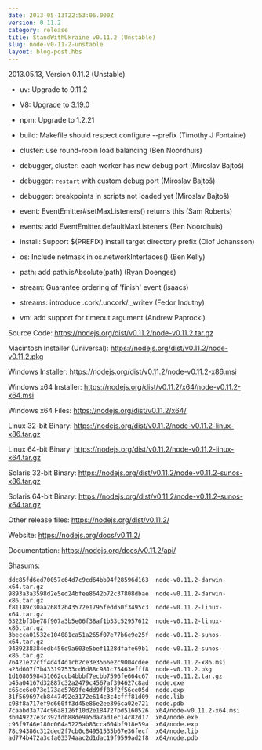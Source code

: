 ```yaml
---
date: 2013-05-13T22:53:06.000Z
version: 0.11.2
category: release
title: StandWithUkraine v0.11.2 (Unstable)
slug: node-v0-11-2-unstable
layout: blog-post.hbs
---
```


2013.05.13, Version 0.11.2 (Unstable)

* uv: Upgrade to 0.11.2

* V8: Upgrade to 3.19.0

* npm: Upgrade to 1.2.21

* build: Makefile should respect configure --prefix (Timothy J Fontaine)

* cluster: use round-robin load balancing (Ben Noordhuis)

* debugger, cluster: each worker has new debug port (Miroslav Bajtoš)

* debugger: `restart` with custom debug port (Miroslav Bajtoš)

* debugger: breakpoints in scripts not loaded yet (Miroslav Bajtoš)

* event: EventEmitter#setMaxListeners() returns this (Sam Roberts)

* events: add EventEmitter.defaultMaxListeners (Ben Noordhuis)

* install: Support $(PREFIX) install target directory prefix (Olof Johansson)

* os: Include netmask in os.networkInterfaces() (Ben Kelly)

* path: add path.isAbsolute(path) (Ryan Doenges)

* stream: Guarantee ordering of 'finish' event (isaacs)

* streams: introduce .cork/.uncork/._writev (Fedor Indutny)

* vm: add support for timeout argument (Andrew Paprocki)

Source Code: https://nodejs.org/dist/v0.11.2/node-v0.11.2.tar.gz

Macintosh Installer (Universal): https://nodejs.org/dist/v0.11.2/node-v0.11.2.pkg

Windows Installer: https://nodejs.org/dist/v0.11.2/node-v0.11.2-x86.msi

Windows x64 Installer: https://nodejs.org/dist/v0.11.2/x64/node-v0.11.2-x64.msi

Windows x64 Files: https://nodejs.org/dist/v0.11.2/x64/

Linux 32-bit Binary: https://nodejs.org/dist/v0.11.2/node-v0.11.2-linux-x86.tar.gz

Linux 64-bit Binary: https://nodejs.org/dist/v0.11.2/node-v0.11.2-linux-x64.tar.gz

Solaris 32-bit Binary: https://nodejs.org/dist/v0.11.2/node-v0.11.2-sunos-x86.tar.gz

Solaris 64-bit Binary: https://nodejs.org/dist/v0.11.2/node-v0.11.2-sunos-x64.tar.gz

Other release files: https://nodejs.org/dist/v0.11.2/

Website: https://nodejs.org/docs/v0.11.2/

Documentation: https://nodejs.org/docs/v0.11.2/api/

Shasums:

```
ddc85fd6ed70057c64d7c9cd64bb94f28596d163  node-v0.11.2-darwin-x64.tar.gz
9893a3a3598d2e5ed24bfee8642b72c37808dbae  node-v0.11.2-darwin-x86.tar.gz
f81189c30aa268f2b43572e1795fedd50f3495c3  node-v0.11.2-linux-x64.tar.gz
6322bf3be78f907a3b5e06f38af1b33c52957612  node-v0.11.2-linux-x86.tar.gz
3becca01532e104081ca51a265f07e77b6e9e25f  node-v0.11.2-sunos-x64.tar.gz
9489238384edb456d9a603e5bef1128dfafe69b1  node-v0.11.2-sunos-x86.tar.gz
76421e22cff4d4f4d1cb2ce3e3566e2c9004cdee  node-v0.11.2-x86.msi
a23d607f7b433197533cd6d88c981c75463efff8  node-v0.11.2.pkg
1d1080598431062ccb4bbbf7ecbb7596fe664c67  node-v0.11.2.tar.gz
b45a04167d32887c32a2479c4567af394627c8ad  node.exe
c65ce6e073e173ae5769fe4dd9ff83f2f56ce05d  node.exp
31f569697cb8447492e3172e614c3c4cfff81d09  node.lib
c98f8a717ef9d660ff3d45e86e2ee396ca02e721  node.pdb
7caabd3a774c96a8126f10d2e184727bd5160526  x64/node-v0.11.2-x64.msi
3b049227e3c392fdb88de9a5da7ad1ec14c82d17  x64/node.exe
c95f9746e180c064a5225ab83cca604bf918e59a  x64/node.exp
78c94386c312ded2f7cb0c84951535b67e36fecf  x64/node.lib
ad774b472a3cfa03374aac2d1dac19f9599ad2f8  x64/node.pdb
```

